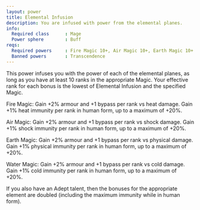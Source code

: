 ```yaml
---
layout: power
title: Elemental Infusion
description: You are infused with power from the elemental planes.
info:
  Required class      : Mage
  Power sphere        : Buff
reqs:
  Required powers     : Fire Magic 10+, Air Magic 10+, Earth Magic 10+ or Water Magic 10+
  Banned powers       : Transcendence
---
```


This power infuses you with the power of each of the elemental planes, as long
as you have at least 10 ranks in the appropriate Magic.  Your effective rank
for each bonus is the lowest of Elemental Infusion and the specified Magic.

Fire Magic: Gain +2% armour and +1 bypass per rank vs heat damage.  Gain +1%
heat immunity per rank in human form, up to a maximum of +20%.

Air Magic: Gain +2% armour and +1 bypass per rank vs shock damage.  Gain +1%
shock immunity per rank in human form, up to a maximum of +20%.

Earth Magic: Gain +2% armour and +1 bypass per rank vs physical damage.  Gain
+1% physical immunity per rank in human form, up to a maximum of +20%.

Water Magic: Gain +2% armour and +1 bypass per rank vs cold damage.  Gain +1%
cold immunity per rank in human form, up to a maximum of +20%.

If you also have an Adept talent, then the bonuses for the appropriate element
are doubled (including the maximum immunity while in human form).
